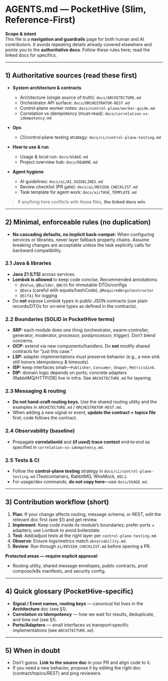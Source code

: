 # AGENTS.md — PocketHive (Slim, Reference‑First)

**Scope & intent**  
This file is a **navigation and guardrails** page for both human and AI contributors. It avoids repeating details already covered elsewhere and points you to the **authoritative docs**. Follow these rules here; read the linked docs for specifics.

---

## 1) Authoritative sources (read these first)

- **System architecture & contracts**
  - Architecture (single source of truth): `docs/ARCHITECTURE.md`
  - Orchestrator API surface: `docs/ORCHESTRATOR-REST.md`
  - Control‑plane worker notes: `docs/control-plane/worker-guide.md`
  - Correlation vs idempotency (must‑read): `docs/correlation-vs-idempotency.md`

- **Ops**
  - CI/control‑plane testing strategy: `docs/ci/control-plane-testing.md`

- **How to use & run**
  - Usage & local run: `docs/USAGE.md`
  - Project overview hub: `docs/README.md`

- **Agent hygiene**
  - AI guidelines: `docs/ai/AI_GUIDELINES.md`
  - Review checklist (PR gate): `docs/ai/REVIEW_CHECKLIST.md`
  - Task template for agent work: `docs/ai/TASK_TEMPLATE.md`

> If anything here conflicts with those files, **the linked docs win**.

---

## 2) Minimal, enforceable rules (no duplication)

- **No cascading defaults, no implicit back-compat:** When configuring services or libraries, never layer fallback property chains. Assume breaking changes are acceptable unless the task explicitly calls for backward compatibility.

### 2.1 Java & libraries
- **Java 21 (LTS)** across services.
- **Lombok is allowed** to keep code concise. Recommended annotations:
  - `@Value`, `@Builder`, `@With` for immutable DTOs/configs
  - `@Data` (careful with equals/hashCode), `@RequiredArgsConstructor`
  - `@Slf4j` for logging
- Do **not** expose Lombok types in public JSON contracts (use plain records/DTOs for on‑wire types as defined in the contracts).

### 2.2 Boundaries (SOLID in PocketHive terms)
- **SRP:** each module does one thing (orchestrator, swarm‑controller, generator, moderator, processor, postprocessor, trigger). Don’t blend concerns.
- **OCP:** extend via new components/handlers. Do **not** modify shared contracts for “just this case.”
- **LSP:** adapter implementations must preserve behavior (e.g., a new sink still honors idempotency & timeouts).
- **ISP:** keep interfaces small—`Publisher`, `Consumer`, `Shaper`, `MetricsSink`.
- **DIP:** domain logic depends on ports; concrete adapters (RabbitMQ/HTTP/DB) live in infra. See `ARCHITECTURE.md` for layering.

### 2.3 Messaging & routing
- **Do not hand‑craft routing keys.** Use the shared routing utility and the examples in `ARCHITECTURE.md` / `ORCHESTRATOR-REST.md`.
- When adding a new signal or event, **update the contract + topics file** first; code follows the contract.

### 2.4 Observability (baseline)
- Propagate **correlationId** and **(if used) trace context** end‑to‑end as specified in `correlation-vs-idempotency.md`.

### 2.5 Tests & CI
- Follow the **control‑plane testing** strategy in `docs/ci/control-plane-testing.md` (Testcontainers, RabbitMQ, WireMock, etc.).
- For usage/dev commands, **do not copy here**—use `docs/USAGE.md`.

---

## 3) Contribution workflow (short)

1. **Plan**: If your change affects routing, message schema, or REST, edit the relevant doc first (see §1) and get review.
2. **Implement**: Keep code inside its module’s boundaries; prefer ports + adapters; use Lombok to avoid boilerplate.
3. **Test**: Add/adjust tests at the right layer per `control-plane-testing.md`.
4. **Observe**: Ensure logs/metrics match `observability.md`.
5. **Review**: Run through `ai/REVIEW_CHECKLIST.md` before opening a PR.

**Protected areas — require explicit approval:**
- Routing utility, shared message envelopes, public contracts, prod compose/k8s manifests, and security config.

---

## 4) Quick glossary (PocketHive‑specific)

- **Signal / Event names, routing keys** — canonical list lives in the **Architecture** doc (see §1).  
- **Correlation vs Idempotency** — how we wait for results, deduplicate, and time out (see §1).  
- **Ports/Adapters** — small interfaces vs transport‑specific implementations (see `ARCHITECTURE.md`).

---

## 5) When in doubt

- Don’t guess. **Link to the source doc** in your PR and align code to it.
- If you need a new behavior, propose it by editing the right doc (contract/topics/REST) and ping reviewers.